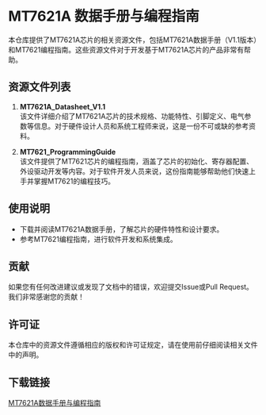 # MT7621A 数据手册与编程指南

本仓库提供了MT7621A芯片的相关资源文件，包括MT7621A数据手册（V1.1版本）和MT7621编程指南。这些资源文件对于开发基于MT7621A芯片的产品非常有帮助。

## 资源文件列表

1. **MT7621A_Datasheet_V1.1**  
   该文件详细介绍了MT7621A芯片的技术规格、功能特性、引脚定义、电气参数等信息。对于硬件设计人员和系统工程师来说，这是一份不可或缺的参考资料。

2. **MT7621_ProgrammingGuide**  
   该文件提供了MT7621芯片的编程指南，涵盖了芯片的初始化、寄存器配置、外设驱动开发等内容。对于软件开发人员来说，这份指南能够帮助他们快速上手并掌握MT7621的编程技巧。

## 使用说明

- 下载并阅读MT7621A数据手册，了解芯片的硬件特性和设计要求。
- 参考MT7621编程指南，进行软件开发和系统集成。

## 贡献

如果您有任何改进建议或发现了文档中的错误，欢迎提交Issue或Pull Request。我们非常感谢您的贡献！

## 许可证

本仓库中的资源文件遵循相应的版权和许可证规定，请在使用前仔细阅读相关文件中的声明。

## 下载链接

[MT7621A数据手册与编程指南](https://pan.quark.cn/s/c79c7591748d)